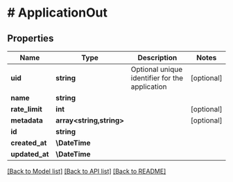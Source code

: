# # ApplicationOut

## Properties

Name | Type | Description | Notes
------------ | ------------- | ------------- | -------------
**uid** | **string** | Optional unique identifier for the application | [optional]
**name** | **string** |  |
**rate_limit** | **int** |  | [optional]
**metadata** | **array<string,string>** |  | [optional]
**id** | **string** |  |
**created_at** | **\DateTime** |  |
**updated_at** | **\DateTime** |  |

[[Back to Model list]](../../README.md#models) [[Back to API list]](../../README.md#endpoints) [[Back to README]](../../README.md)
